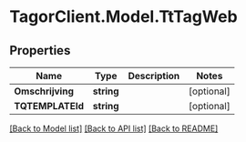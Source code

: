 # TagorClient.Model.TtTagWeb

## Properties

Name | Type | Description | Notes
------------ | ------------- | ------------- | -------------
**Omschrijving** | **string** |  | [optional] 
**TQTEMPLATEId** | **string** |  | [optional] 

[[Back to Model list]](../README.md#documentation-for-models) [[Back to API list]](../README.md#documentation-for-api-endpoints) [[Back to README]](../README.md)

